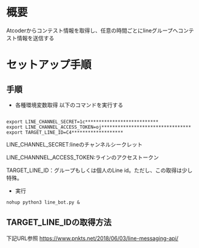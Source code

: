 # 概要
Atcoderからコンテスト情報を取得し、任意の時間ごとにlineグループへコンテスト情報を送信する

# セットアップ手順
## 手順
- 各種環境変数取得
以下のコマンドを実行する
```

export LINE_CHANNEL_SECRET=1c***************************
export LINE_CHANNEL_ACCESS_TOKEN=oj*********************************
export TARGET_LINE_ID=C4*******************
```

LINE_CHANNEL_SECRET:lineのチャンネルシークレット

LINE_CHANNNEL_ACCESS_TOKEN:ラインのアクセストークン

TARGET_LINE_ID：グループもしくは個人のLine id。ただし、この取得は少し特殊。



- 実行
```
nohup python3 line_bot.py &
```

## TARGET_LINE_IDの取得方法
下記URL参照
https://www.pnkts.net/2018/06/03/line-messaging-api/


